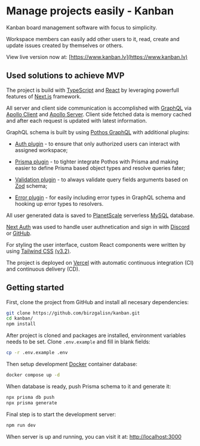 # Manage projects easily - Kanban

Kanban board management software with focus to simplicity.

Workspace members can easily add other users to it, read, create and update issues created by themselves or others.

View live version now at: [https://www.kanban.lv](https://www.kanban.lv)

## Used solutions to achieve MVP

The project is build with [TypeScript](https://www.typescriptlang.org) and [React](https://reactjs.org) by leveraging powerfull features of [Next.js](https://nextjs.org) framework.

All server and client side communication is accomplished with [GraphQL](https://graphql.org) via [Apollo Client](https://www.apollographql.com) and [Apollo Server](https://www.apollographql.com). Client side fetched data is memory cached and after each request is updated with latest information.

GraphQL schema is built by using [Pothos GraphQL](https://pothos-graphql.dev) with additional plugins:

- [Auth plugin](https://pothos-graphql.dev/docs/plugins/scope-auth) - to ensure that only authorized users can interact with assigned workspace;

- [Prisma plugin](https://pothos-graphql.dev/docs/plugins/prisma) - to tighter integrate Pothos with Prisma and making easier to define Prisma based object types and resolve queries fater;

- [Validation plugin](https://pothos-graphql.dev/docs/plugins/validation) - to always validate query fields arguments based on [Zod](https://zod.dev) schema;

- [Error plugin](https://pothos-graphql.dev/docs/plugins/errors) - for easily including error types in GraphQL schema and hooking up error types to resolvers.

All user generated data is saved to [PlanetScale](https://planetscale.com) serverless [MySQL](https://www.mysql.com) database.

[Next Auth](https://next-auth.js.org) was used to handle user authnetication and sign in with [Discord](https://discord.com) or [GitHub](https://github.com).

For styling the user interface, custom React components were written by using [Tailwind CSS](https://tailwindcss.com/) [(v3.2)](https://tailwindcss.com/blog/tailwindcss-v3-2).

The project is deployed on [Vercel](https://vercel.com) with automatic continuous integration (CI) and continuous delivery (CD).

## Getting started

First, clone the project from GitHub and install all necesary dependencies:

```bash
git clone https://github.com/birzgalisn/kanban.git
cd kanban/
npm install
```

After project is cloned and packages are installed, environment variables needs to be set. Clone `.env.example` and fill in blank fields:

```bash
cp -r .env.example .env
```

Then setup development [Docker](https://www.docker.com) container database:

```bash
docker compose up -d
```

When database is ready, push Prisma schema to it and generate it:

```bash
npx prisma db push
npx prisma generate
```

Final step is to start the development server:

```bash
npm run dev
```

When server is up and running, you can visit it at: [http://localhost:3000](http://localhost:3000/)

